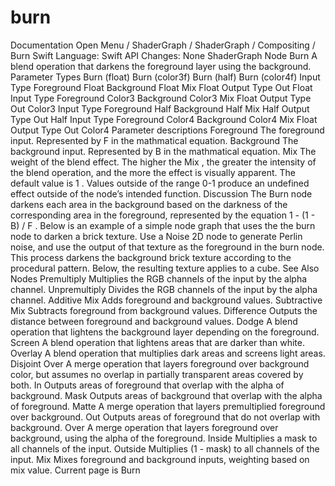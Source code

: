 # burn
 Documentation 
 Open Menu 
/
 ShaderGraph 
/
ShaderGraph
/
 Compositing 
/
 Burn 
Swift
Language: 
Swift
 API Changes: 
None
ShaderGraph Node
Burn
A blend operation that darkens the foreground layer using the background.
Parameter Types
 Burn (float) 
 Burn (color3f) 
 Burn (half) 
 Burn (color4f) 
Input
Type
Foreground
Float
Background
Float
Mix
Float
Output
Type
Out
Float
Input
Type
Foreground
Color3
Background
Color3
Mix
Float
Output
Type
Out
Color3
Input
Type
Foreground
Half
Background
Half
Mix
Half
Output
Type
Out
Half
Input
Type
Foreground
Color4
Background
Color4
Mix
Float
Output
Type
Out
Color4
Parameter descriptions
Foreground
The foreground input. Represented by 
F
 in the mathmatical equation.
Background
The background input. Represented by 
B
 in the mathmatical equation.
Mix
The weight of the blend effect. The higher the 
Mix
, the greater the intensity of the blend operation, and the more the effect is visually apparent. The default value is 
1
. Values outside of the range 
0-1
 produce an undefined effect outside of the node’s intended function.
Discussion
The Burn node darkens each area in the background based on the darkness of the corresponding area in the foreground, represented by the equation 
1 - (1 - B) / F
. Below is an example of a simple node graph that uses the the burn node to darken a brick texture.
Use a 
Noise 2D
 node to generate Perlin noise, and use the output of that texture as the foreground in the burn node. This process darkens the background brick texture according to the procedural pattern. Below, the resulting texture applies to a cube.
See Also
Nodes
Premultiply
Multiplies the RGB channels of the input by the alpha channel.
Unpremultiply
Divides the RGB channels of the input by the alpha channel.
Additive Mix
Adds foreground and background values.
Subtractive Mix
Subtracts foreground from background values.
Difference
Outputs the distance between foreground and background values.
Dodge
A blend operation that lightens the background layer depending on the foreground.
Screen
A blend operation that lightens areas that are darker than white.
Overlay
A blend operation that multiplies dark areas and screens light areas.
Disjoint Over
A merge operation that layers foreground over background color, but assumes no overlap in partially transparent areas covered by both.
In
Outputs areas of foreground that overlap with the alpha of background.
Mask
Outputs areas of background that overlap with the alpha of foreground.
Matte
A merge operation that layers premultiplied foreground over background.
Out
Outputs areas of foreground that do not overlap with background.
Over
A merge operation that layers foreground over background, using the alpha of the foreground.
Inside
Multiplies a mask to all channels of the input.
Outside
Multiplies (1 - mask) to all channels of the input.
Mix
Mixes foreground and background inputs, weighting based on mix value.
 Current page is Burn 